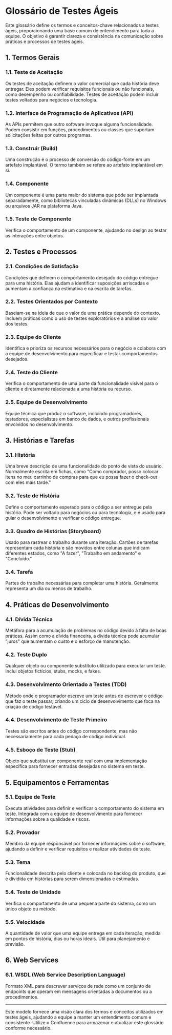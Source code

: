 # Glossário de Testes Ágeis

Este glossário define os termos e conceitos-chave relacionados a testes ágeis, proporcionando uma base comum de entendimento para toda a equipe. O objetivo é garantir clareza e consistência na comunicação sobre práticas e processos de testes ágeis.

## 1. Termos Gerais

### 1.1. **Teste de Aceitação**
Os testes de aceitação definem o valor comercial que cada história deve entregar. Eles podem verificar requisitos funcionais ou não funcionais, como desempenho ou confiabilidade. Testes de aceitação podem incluir testes voltados para negócios e tecnologia.

### 1.2. **Interface de Programação de Aplicativos (API)**
As APIs permitem que outro software invoque alguma funcionalidade. Podem consistir em funções, procedimentos ou classes que suportam solicitações feitas por outros programas.

### 1.3. **Construir (Build)**
Uma construção é o processo de conversão do código-fonte em um artefato implantável. O termo também se refere ao artefato implantável em si.

### 1.4. **Componente**
Um componente é uma parte maior do sistema que pode ser implantada separadamente, como bibliotecas vinculadas dinâmicas (DLLs) no Windows ou arquivos JAR na plataforma Java.

### 1.5. **Teste de Componente**
Verifica o comportamento de um componente, ajudando no design ao testar as interações entre objetos.

## 2. Testes e Processos

### 2.1. **Condições de Satisfação**
Condições que definem o comportamento desejado do código entregue para uma história. Elas ajudam a identificar suposições arriscadas e aumentam a confiança na estimativa e na escrita de tarefas.

### 2.2. **Testes Orientados por Contexto**
Baseiam-se na ideia de que o valor de uma prática depende do contexto. Incluem práticas como o uso de testes exploratórios e a análise do valor dos testes.

### 2.3. **Equipe do Cliente**
Identifica e prioriza os recursos necessários para o negócio e colabora com a equipe de desenvolvimento para especificar e testar comportamentos desejados.

### 2.4. **Teste do Cliente**
Verifica o comportamento de uma parte da funcionalidade visível para o cliente e diretamente relacionada a uma história ou recurso.

### 2.5. **Equipe de Desenvolvimento**
Equipe técnica que produz o software, incluindo programadores, testadores, especialistas em banco de dados, e outros profissionais envolvidos no desenvolvimento.

## 3. Histórias e Tarefas

### 3.1. **História**
Uma breve descrição de uma funcionalidade do ponto de vista do usuário. Normalmente escrita em fichas, como "Como comprador, posso colocar itens no meu carrinho de compras para que eu possa fazer o check-out com eles mais tarde."

### 3.2. **Teste de História**
Define o comportamento esperado para o código a ser entregue pela história. Pode ser voltado para negócios ou para tecnologia, e é usado para guiar o desenvolvimento e verificar o código entregue.

### 3.3. **Quadro de Histórias (Storyboard)**
Usado para rastrear o trabalho durante uma iteração. Cartões de tarefas representam cada história e são movidos entre colunas que indicam diferentes estados, como "A fazer", "Trabalho em andamento" e "Concluído."

### 3.4. **Tarefa**
Partes do trabalho necessárias para completar uma história. Geralmente representa um dia ou menos de trabalho.

## 4. Práticas de Desenvolvimento

### 4.1. **Dívida Técnica**
Metáfora para a acumulação de problemas no código devido à falta de boas práticas. Assim como a dívida financeira, a dívida técnica pode acumular "juros" que aumentam o custo e o esforço de manutenção.

### 4.2. **Teste Duplo**
Qualquer objeto ou componente substituto utilizado para executar um teste. Inclui objetos fictícios, stubs, mocks, e fakes.

### 4.3. **Desenvolvimento Orientado a Testes (TDD)**
Método onde o programador escreve um teste antes de escrever o código que faz o teste passar, criando um ciclo de desenvolvimento que foca na criação de código testável.

### 4.4. **Desenvolvimento de Teste Primeiro**
Testes são escritos antes do código correspondente, mas não necessariamente para cada pedaço de código individual.

### 4.5. **Esboço de Teste (Stub)**
Objeto que substitui um componente real com uma implementação específica para fornecer entradas desejadas no sistema em teste.

## 5. Equipamentos e Ferramentas

### 5.1. **Equipe de Teste**
Executa atividades para definir e verificar o comportamento do sistema em teste. Integrada com a equipe de desenvolvimento para fornecer informações sobre a qualidade e riscos.

### 5.2. **Provador**
Membro da equipe responsável por fornecer informações sobre o software, ajudando a definir e verificar requisitos e realizar atividades de teste.

### 5.3. **Tema**
Funcionalidade descrita pelo cliente e colocada no backlog do produto, que é dividida em histórias para serem dimensionadas e estimadas.

### 5.4. **Teste de Unidade**
Verifica o comportamento de uma pequena parte do sistema, como um único objeto ou método.

### 5.5. **Velocidade**
A quantidade de valor que uma equipe entrega em cada iteração, medida em pontos de história, dias ou horas ideais. Útil para planejamento e previsão.

## 6. Web Services

### 6.1. **WSDL (Web Service Description Language)**
Formato XML para descrever serviços de rede como um conjunto de endpoints que operam em mensagens orientadas a documentos ou a procedimentos.

---

Este modelo fornece uma visão clara dos termos e conceitos utilizados em testes ágeis, ajudando a equipe a manter um entendimento comum e consistente. Utilize o Confluence para armazenar e atualizar este glossário conforme necessário.